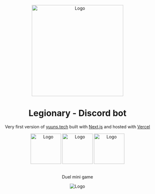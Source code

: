 <div align="center">
  <img alt="Logo" src="https://user-images.githubusercontent.com/42357900/218766622-bd25dbf0-7242-4c9d-bc2f-939f6aab3dc4.svg" width="300" />
</div>
<h1 align="center">
  Legionary - Discord bot
</h1>
<p align="center">
  Very first version of <a href="https://www.yuuns.tech" target="_blank">yuuns.tech</a> built with <a href="https://nextjs.org/" target="_blank">Next.js</a> and hosted with <a href="https://vercel.com/" target="_blank">Vercel</a>
</p>
<div align="center">
  <img alt="Logo" src="https://user-images.githubusercontent.com/42357900/218768505-1d629aea-6896-4a4f-8d9a-3053167fb9fc.png" width="100" />
  <img alt="Logo" src="https://user-images.githubusercontent.com/42357900/218768711-bd3f0114-ed92-482b-b4d0-59642b1c0deb.png" width="100" />
  <img alt="Logo" src="https://user-images.githubusercontent.com/42357900/218768918-2f9e3322-d86c-4070-af88-f481612dd1fc.png" width="100" />
</div>
<br/>
<div align="center">
 <p>Duel mini game</p>
  <img alt="Logo" src="https://user-images.githubusercontent.com/42357900/218768093-265a28a7-9ff8-4e0a-a775-10f0eff85ae5.png" />
</div>
